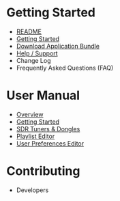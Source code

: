 # Getting Started
* [README](https://github.com/DSheirer/sdrtrunk#readme)
* [Getting Started](Getting-Started)
* [Download Application Bundle](https://github.com/DSheirer/sdrtrunk/releases)
* [Help / Support](Support)
* Change Log
* Frequently Asked Questions (FAQ)

# User Manual
* [Overview](Home)
* [Getting Started](Getting-Started)
* [SDR Tuners & Dongles](Tuners)
* [Playlist Editor](Playlist-Editor)
* [User Preferences Editor](User-Preferences)

# Contributing
* Developers